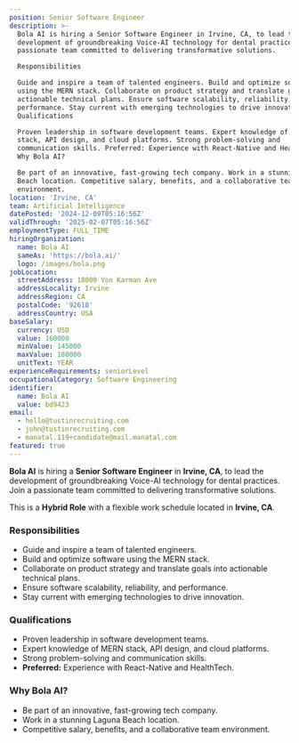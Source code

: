 ```yaml
---
position: Senior Software Engineer
description: >-
  Bola AI is hiring a Senior Software Engineer in Irvine, CA, to lead the
  development of groundbreaking Voice-AI technology for dental practices. Join a
  passionate team committed to delivering transformative solutions.

  Responsibilities

  Guide and inspire a team of talented engineers. Build and optimize software
  using the MERN stack. Collaborate on product strategy and translate goals into
  actionable technical plans. Ensure software scalability, reliability, and
  performance. Stay current with emerging technologies to drive innovation.
  Qualifications

  Proven leadership in software development teams. Expert knowledge of MERN
  stack, API design, and cloud platforms. Strong problem-solving and
  communication skills. Preferred: Experience with React-Native and HealthTech.
  Why Bola AI?

  Be part of an innovative, fast-growing tech company. Work in a stunning Laguna
  Beach location. Competitive salary, benefits, and a collaborative team
  environment.
location: 'Irvine, CA'
team: Artificial Intelligence
datePosted: '2024-12-09T05:16:56Z'
validThrough: '2025-02-07T05:16:56Z'
employmentType: FULL_TIME
hiringOrganization:
  name: Bola AI
  sameAs: 'https://bola.ai/'
  logo: /images/bola.png
jobLocation:
  streetAddress: 18000 Von Karman Ave
  addressLocality: Irvine
  addressRegion: CA
  postalCode: '92618'
  addressCountry: USA
baseSalary:
  currency: USD
  value: 160000
  minValue: 145000
  maxValue: 180000
  unitText: YEAR
experienceRequirements: seniorLevel
occupationalCategory: Software Engineering
identifier:
  name: Bola AI
  value: bd9423
email:
  - hello@tustinrecruiting.com
  - john@tustinrecruiting.com
  - manatal.119+candidate@mail.manatal.com
featured: true
---
```


**Bola AI** is hiring a **Senior Software Engineer** in **Irvine, CA**, to lead the development of groundbreaking Voice-AI technology for dental practices. Join a passionate team committed to delivering transformative solutions.

This is a **Hybrid Role** with a flexible work schedule located in **Irvine, CA**.

### Responsibilities
- Guide and inspire a team of talented engineers.
- Build and optimize software using the MERN stack.
- Collaborate on product strategy and translate goals into actionable technical plans.
- Ensure software scalability, reliability, and performance.
- Stay current with emerging technologies to drive innovation.

### Qualifications
- Proven leadership in software development teams.
- Expert knowledge of MERN stack, API design, and cloud platforms.
- Strong problem-solving and communication skills.
- **Preferred:** Experience with React-Native and HealthTech.

### Why Bola AI?
- Be part of an innovative, fast-growing tech company.
- Work in a stunning Laguna Beach location.
- Competitive salary, benefits, and a collaborative team environment.
